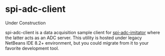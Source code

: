 # spi-adc-client
Under Construction

spi-adc-client is a data acquisition sample client for [spi-adc-imitator](https://github.com/wiluite/spi-adc-imitator) where the latter acts as an ADC server.
This utility is hosted under legacy NetBeans IDE 8.2+ environment, but you could migrate from it to your favorite development tool.

